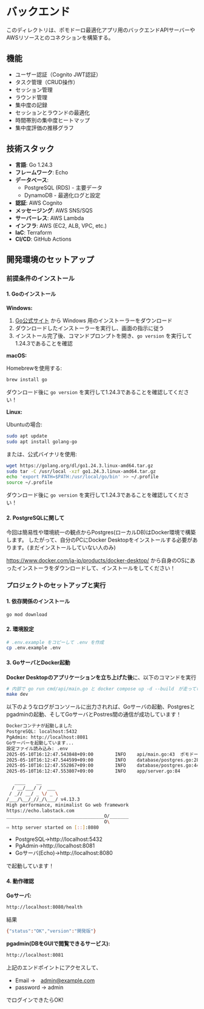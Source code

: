 # バックエンド

このディレクトリは、ポモドーロ最適化アプリ用のバックエンドAPIサーバーやAWSリソースとのコネクションを構築する。

## 機能

- ユーザー認証（Cognito JWT認証）
- タスク管理（CRUD操作）
- セッション管理
- ラウンド管理
- 集中度の記録
- セッションとラウンドの最適化
- 時間帯別の集中度ヒートマップ
- 集中度評価の推移グラフ

## 技術スタック

- **言語**: Go 1.24.3
- **フレームワーク**: Echo
- **データベース**: 
  - PostgreSQL (RDS) - 主要データ
  - DynamoDB - 最適化ログと設定
- **認証**: AWS Cognito
- **メッセージング**: AWS SNS/SQS
- **サーバーレス**: AWS Lambda
- **インフラ**: AWS (EC2, ALB, VPC, etc.)
- **IaC**: Terraform
- **CI/CD**: GitHub Actions

## 開発環境のセットアップ

### 前提条件のインストール

#### 1. Goのインストール

**Windows:**

1. [Go公式サイト](https://golang.org/dl/) から Windows 用のインストーラーをダウンロード
2. ダウンロードしたインストーラーを実行し、画面の指示に従う
3. インストール完了後、コマンドプロンプトを開き、`go version` を実行して1.24.3であることを確認

**macOS:**

Homebrewを使用する:
```bash
brew install go
```
ダウンロード後に `go version` を実行して1.24.3であることを確認してください！


**Linux:**

Ubuntuの場合:
```bash
sudo apt update
sudo apt install golang-go
```

または、公式バイナリを使用:
```bash
wget https://golang.org/dl/go1.24.3.linux-amd64.tar.gz
sudo tar -C /usr/local -xzf go1.24.3.linux-amd64.tar.gz
echo 'export PATH=$PATH:/usr/local/go/bin' >> ~/.profile
source ~/.profile
```
ダウンロード後に `go version` を実行して1.24.3であることを確認してください！

#### 2. PostgreSQLに関して

今回は簡易性や環境統一の観点からPostgres(ローカルDB)はDocker環境で構築します。
したがって、自分のPCにDocker Desktopをインストールする必要があります。(まだインストールしていない人のみ)

https://www.docker.com/ja-jp/products/docker-desktop/ から自身のOSにあったインストーラをダウンロードして、インストールをしてください！


### プロジェクトのセットアップと実行

#### 1. 依存関係のインストール

```bash
go mod download
```

#### 2. 環境設定

```bash
# .env.example をコピーして .env を作成
cp .env.example .env
```

#### 3. GoサーバとDocker起動
**Docker Desktopのアプリケーションを立ち上げた後**に、以下のコマンドを実行
```bash
# 内部で go run cmd/api/main.go と docker compose up -d --build　が走っています
make dev
```

以下のようなログがコンソールに出力されれば、Goサーバの起動、Postgresとpgadminの起動、そしてGoサーバとPostres間の通信が成功しています！
```bash
Dockerコンテナが起動しました
PostgreSQL: localhost:5432
PgAdmin: http://localhost:8081
Goサーバーを起動しています...
設定ファイル読み込み: .env
2025-05-10T16:12:47.543848+09:00        INFO    api/main.go:43  ポモドーロAPIサーバー 起動中... バージョン: 開発版, コミット: unknown, ビルド時間: unknown, 環境: development
2025-05-10T16:12:47.544599+09:00        INFO    database/postgres.go:28 PostgreSQLに接続: localhost:5432/pomodoro
2025-05-10T16:12:47.552867+09:00        INFO    database/postgres.go:44 PostgreSQL接続成功
2025-05-10T16:12:47.553807+09:00        INFO    app/server.go:84        サーバーをポート 8080 で起動

   ____    __
  / __/___/ /  ___
 / _// __/ _ \/ _ \
/___/\__/_//_/\___/ v4.13.3
High performance, minimalist Go web framework
https://echo.labstack.com
____________________________________O/_______
                                    O\
⇨ http server started on [::]:8080
```


- PostgreSQL→http://localhost:5432
- PgAdmin→http://localhost:8081
- Goサーバ(Echo)→http://localhost:8080

で起動しています！

#### 4. 動作確認
**Goサーバ:**

```bash
http://localhost:8080/health
```
結果

```bash
{"status":"OK","version":"開発版"}
```

**pgadmin(DBをGUIで閲覧できるサービス):**

```bash
http://localhost:8081
```

上記のエンドポイントにアクセスして、
 - Email →　admin@example.com
 - password → admin
 
 でログインできたらOK!

